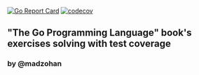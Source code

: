 [![Go Report Card](https://goreportcard.com/badge/github.com/madzohan/tgpl)](https://goreportcard.com/report/github.com/madzohan/tgpl)
[![codecov](https://codecov.io/gh/madzohan/tgpl/branch/master/graph/badge.svg)](https://codecov.io/gh/madzohan/tgpl)
## "The Go Programming Language" book's exercises solving with test coverage
### by @madzohan
